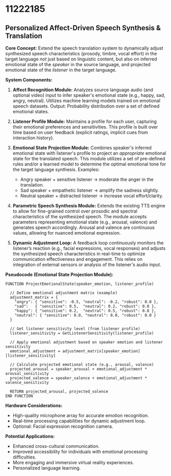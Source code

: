 # 11222185

## Personalized Affect-Driven Speech Synthesis & Translation

**Core Concept:** Extend the speech translation system to dynamically adjust synthesized speech characteristics (prosody, timbre, vocal effort) in the target language *not* just based on linguistic content, but also on inferred emotional state of the *speaker* in the source language, and projected emotional state of the *listener* in the target language.

**System Components:**

1.  **Affect Recognition Module:** Analyzes source language audio (and optional video) input to infer speaker's emotional state (e.g., happy, sad, angry, neutral). Utilizes machine learning models trained on emotional speech datasets. Output: Probability distribution over a set of defined emotional states.

2.  **Listener Profile Module:** Maintains a profile for each user, capturing their emotional preferences and sensitivities. This profile is built over time based on user feedback (explicit ratings, implicit cues from interaction history).

3.  **Emotional State Projection Module:** Combines speaker's inferred emotional state with listener's profile to project an *appropriate* emotional state for the translated speech. This module utilizes a set of pre-defined rules and/or a learned model to determine the optimal emotional tone for the target language synthesis.  Examples:
    *   Angry speaker + sensitive listener ->  moderate the anger in the translation.
    *   Sad speaker + empathetic listener -> amplify the sadness slightly.
    *   Neutral speaker + distracted listener -> increase vocal effort/clarity.

4.  **Parametric Speech Synthesis Module:** Extends the existing TTS engine to allow for fine-grained control over prosodic and spectral characteristics of the synthesized speech.  The module accepts parameters representing emotional state (e.g., arousal, valence) and generates speech accordingly. Arousal and valence are continuous values, allowing for nuanced emotional expression.

5.  **Dynamic Adjustment Loop:** A feedback loop continuously monitors the listener’s reaction (e.g., facial expressions, vocal responses) and adjusts the synthesized speech characteristics in real-time to optimize communication effectiveness and engagement. This relies on integration of external sensors or analysis of the listener's audio input.

**Pseudocode (Emotional State Projection Module):**

```
FUNCTION ProjectEmotionalState(speaker_emotion, listener_profile)

  // Define emotional adjustment matrix (example)
  adjustment_matrix = {
    "angry": { "sensitive": -0.5, "neutral": -0.2, "robust": 0.0 },
    "sad":   { "sensitive": 0.5,  "neutral": 0.2, "robust": 0.0 },
    "happy": { "sensitive": 0.2,  "neutral": 0.5, "robust": 0.8 },
    "neutral": { "sensitive": 0.0, "neutral": 0.0, "robust": 0.0 }
  }

  // Get listener sensitivity level (from listener profile)
  listener_sensitivity = GetListenerSensitivity(listener_profile)

  // Apply emotional adjustment based on speaker emotion and listener sensitivity
  emotional_adjustment = adjustment_matrix[speaker_emotion][listener_sensitivity]

  // Calculate projected emotional state (e.g., arousal, valence)
  projected_arousal = speaker_arousal + emotional_adjustment * arousal_sensitivity
  projected_valence = speaker_valence + emotional_adjustment * valence_sensitivity

  RETURN projected_arousal, projected_valence
END FUNCTION
```

**Hardware Considerations:**

*   High-quality microphone array for accurate emotion recognition.
*   Real-time processing capabilities for dynamic adjustment loop.
*   Optional: Facial expression recognition camera.

**Potential Applications:**

*   Enhanced cross-cultural communication.
*   Improved accessibility for individuals with emotional processing difficulties.
*   More engaging and immersive virtual reality experiences.
*   Personalized language learning.